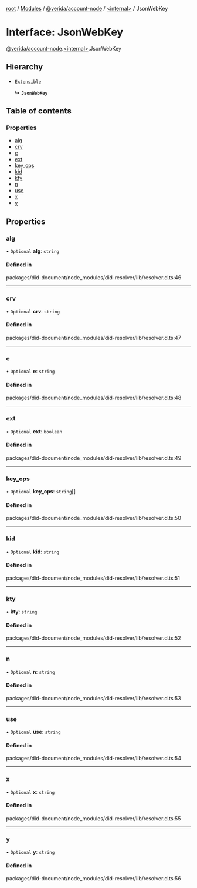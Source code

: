 [root](../README.md) / [Modules](../modules.md) / [@verida/account-node](../modules/verida_account_node.md) / [<internal\>](../modules/verida_account_node._internal_.md) / JsonWebKey

# Interface: JsonWebKey

[@verida/account-node](../modules/verida_account_node.md).[<internal\>](../modules/verida_account_node._internal_.md).JsonWebKey

## Hierarchy

- [`Extensible`](../modules/verida_account_node._internal_.md#extensible)

  ↳ **`JsonWebKey`**

## Table of contents

### Properties

- [alg](verida_account_node._internal_.JsonWebKey.md#alg)
- [crv](verida_account_node._internal_.JsonWebKey.md#crv)
- [e](verida_account_node._internal_.JsonWebKey.md#e)
- [ext](verida_account_node._internal_.JsonWebKey.md#ext)
- [key\_ops](verida_account_node._internal_.JsonWebKey.md#key_ops)
- [kid](verida_account_node._internal_.JsonWebKey.md#kid)
- [kty](verida_account_node._internal_.JsonWebKey.md#kty)
- [n](verida_account_node._internal_.JsonWebKey.md#n)
- [use](verida_account_node._internal_.JsonWebKey.md#use)
- [x](verida_account_node._internal_.JsonWebKey.md#x)
- [y](verida_account_node._internal_.JsonWebKey.md#y)

## Properties

### alg

• `Optional` **alg**: `string`

#### Defined in

packages/did-document/node_modules/did-resolver/lib/resolver.d.ts:46

___

### crv

• `Optional` **crv**: `string`

#### Defined in

packages/did-document/node_modules/did-resolver/lib/resolver.d.ts:47

___

### e

• `Optional` **e**: `string`

#### Defined in

packages/did-document/node_modules/did-resolver/lib/resolver.d.ts:48

___

### ext

• `Optional` **ext**: `boolean`

#### Defined in

packages/did-document/node_modules/did-resolver/lib/resolver.d.ts:49

___

### key\_ops

• `Optional` **key\_ops**: `string`[]

#### Defined in

packages/did-document/node_modules/did-resolver/lib/resolver.d.ts:50

___

### kid

• `Optional` **kid**: `string`

#### Defined in

packages/did-document/node_modules/did-resolver/lib/resolver.d.ts:51

___

### kty

• **kty**: `string`

#### Defined in

packages/did-document/node_modules/did-resolver/lib/resolver.d.ts:52

___

### n

• `Optional` **n**: `string`

#### Defined in

packages/did-document/node_modules/did-resolver/lib/resolver.d.ts:53

___

### use

• `Optional` **use**: `string`

#### Defined in

packages/did-document/node_modules/did-resolver/lib/resolver.d.ts:54

___

### x

• `Optional` **x**: `string`

#### Defined in

packages/did-document/node_modules/did-resolver/lib/resolver.d.ts:55

___

### y

• `Optional` **y**: `string`

#### Defined in

packages/did-document/node_modules/did-resolver/lib/resolver.d.ts:56
